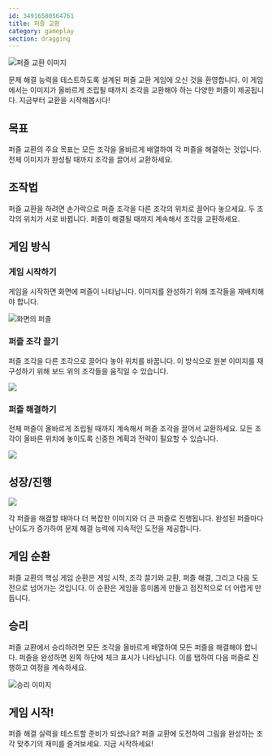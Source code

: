 ```yaml
---
id: 34916580564761
title: 퍼즐 교환
category: gameplay
section: dragging
---
```

![퍼즐 교환 이미지](https://help.studycat.com/hc/article_attachments/34916594979097)

문제 해결 능력을 테스트하도록 설계된 퍼즐 교환 게임에 오신 것을 환영합니다. 이 게임에서는 이미지가 올바르게 조립될 때까지 조각을 교환해야 하는 다양한 퍼즐이 제공됩니다. 지금부터 교환을 시작해봅시다!

## 목표

퍼즐 교환의 주요 목표는 모든 조각을 올바르게 배열하여 각 퍼즐을 해결하는 것입니다. 전체 이미지가 완성될 때까지 조각을 끌어서 교환하세요.

## 조작법

퍼즐 교환을 하려면 손가락으로 퍼즐 조각을 다른 조각의 위치로 끌어다 놓으세요. 두 조각의 위치가 서로 바뀝니다. 퍼즐이 해결될 때까지 계속해서 조각을 교환하세요.

## 게임 방식

### 게임 시작하기

게임을 시작하면 화면에 퍼즐이 나타납니다. 이미지를 완성하기 위해 조각들을 재배치해야 합니다.

![화면의 퍼즐](https://help.studycat.com/hc/article_attachments/34916594979097)

### 퍼즐 조각 끌기

퍼즐 조각을 다른 조각으로 끌어다 놓아 위치를 바꿉니다. 이 방식으로 원본 이미지를 재구성하기 위해 보드 위의 조각들을 움직일 수 있습니다.

![](https://help.studycat.com/hc/article_attachments/35085383360281)

### 퍼즐 해결하기

전체 퍼즐이 올바르게 조립될 때까지 계속해서 퍼즐 조각을 끌어서 교환하세요. 모든 조각이 올바른 위치에 놓이도록 신중한 계획과 전략이 필요할 수 있습니다.

![](https://help.studycat.com/hc/article_attachments/35085383392153)

## 성장/진행

![](https://help.studycat.com/hc/article_attachments/35085383395993)

각 퍼즐을 해결할 때마다 더 복잡한 이미지와 더 큰 퍼즐로 진행됩니다. 완성된 퍼즐마다 난이도가 증가하여 문제 해결 능력에 지속적인 도전을 제공합니다.

## 게임 순환

퍼즐 교환의 핵심 게임 순환은 게임 시작, 조각 끌기와 교환, 퍼즐 해결, 그리고 다음 도전으로 넘어가는 것입니다. 이 순환은 게임을 흥미롭게 만들고 점진적으로 더 어렵게 만듭니다.

## 승리

퍼즐 교환에서 승리하려면 모든 조각을 올바르게 배열하여 모든 퍼즐을 해결해야 합니다. 퍼즐을 완성하면 왼쪽 하단에 체크 표시가 나타납니다. 이를 탭하여 다음 퍼즐로 진행하고 여정을 계속하세요.

![승리 이미지](https://help.studycat.com/hc/article_attachments/34916594984473)

## 게임 시작!

퍼즐 해결 실력을 테스트할 준비가 되셨나요? 퍼즐 교환에 도전하여 그림을 완성하는 조각 맞추기의 재미를 즐겨보세요. 지금 시작하세요!

